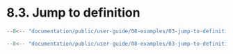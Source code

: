 # 8.3. Jump to definition

```ts title="jump-to-definition.mts"
--8<-- "documentation/public/user-guide/08-examples/03-jump-to-definition/examples/jump-to-definition.mts"
```

```ts title="test-jump-to-definition.test.mts"
--8<-- "documentation/public/user-guide/08-examples/03-jump-to-definition/examples/test-jump-to-definition.test.mts"
```
